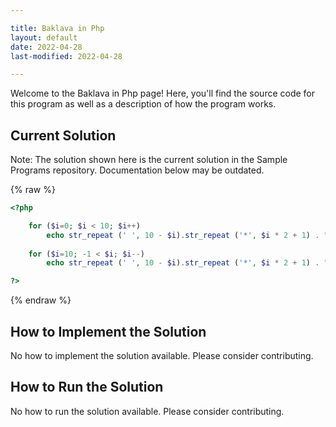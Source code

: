 ```yaml
---

title: Baklava in Php
layout: default
date: 2022-04-28
last-modified: 2022-04-28

---
```


Welcome to the Baklava in Php page! Here, you'll find the source code for this program as well as a description of how the program works.

## Current Solution

Note: The solution shown here is the current solution in the Sample Programs repository. Documentation below may be outdated.

{% raw %}

```Php
<?php

    for ($i=0; $i < 10; $i++)
        echo str_repeat (' ', 10 - $i).str_repeat ('*', $i * 2 + 1) . "\n";
    
    for ($i=10; -1 < $i; $i--)
        echo str_repeat (' ', 10 - $i).str_repeat ('*', $i * 2 + 1) . "\n";

?>

```

{% endraw %}

## How to Implement the Solution

No how to implement the solution available. Please consider contributing.

## How to Run the Solution

No how to run the solution available. Please consider contributing.
